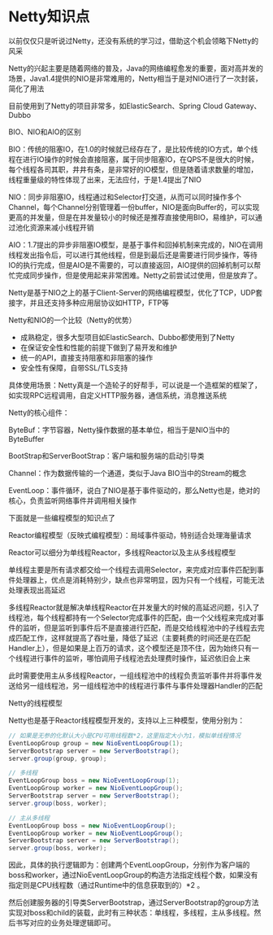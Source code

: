 # Netty知识点



以前仅仅只是听说过Netty，还没有系统的学习过，借助这个机会领略下Netty的风采



Netty的兴起主要是随着网络的普及，Java的网络编程愈发的重要，面对高并发的场景，Java1.4提供的NIO是非常难用的，Netty相当于是对NIO进行了一次封装，简化了用法

目前使用到了Netty的项目非常多，如ElasticSearch、Spring Cloud Gateway、Dubbo



BIO、NIO和AIO的区别

BIO：传统的阻塞IO，在1.0的时候就已经存在了，是比较传统的IO方式，单个线程在进行IO操作的时候会直接阻塞，属于同步阻塞IO，在QPS不是很大的时候，每个线程各司其职，井井有条，是非常好的IO模型，但是随着请求数量的增加，线程重量级的特性体现了出来，无法应付，于是1.4提出了NIO

NIO：同步非阻塞IO，线程通过和Selector打交道，从而可以同时操作多个Channel，每个Channel分别管理着一份buffer，NIO是面向Buffer的，可以实现更高的并发量，但是在并发量较小的时候还是推荐直接使用BIO，易维护，可以通过池化资源来减小线程开销

AIO：1.7提出的异步非阻塞IO模型，是基于事件和回掉机制来完成的，NIO在调用线程发出指令后，可以进行其他线程，但是到最后还是需要进行同步操作，等待IO的执行完成，但是AIO是不需要的，可以直接返回，AIO提供的回掉机制可以帮忙完成同步操作，但是使用起来非常困难。Netty之前尝试过使用，但是放弃了。



Netty是基于NIO之上的基于Client-Server的网络编程模型，优化了TCP，UDP套接字，并且还支持多种应用层协议如HTTP，FTP等



Netty和NIO的一个比较（Netty的优势）

- 成熟稳定，很多大型项目如ElasticSearch、Dubbo都使用到了Netty
- 在保证安全性和性能的前提下做到了易开发和维护
- 统一的API，直接支持阻塞和非阻塞的操作
- 安全性有保障，自带SSL/TLS支持



具体使用场景：Netty真是一个造轮子的好帮手，可以说是一个造框架的框架了，如实现RPC远程调用，自定义HTTP服务器，通信系统，消息推送系统



Netty的核心组件：

ByteBuf：字节容器，Netty操作数据的基本单位，相当于是NIO当中的ByteBuffer

BootStrap和ServerBootStrap：客户端和服务端的启动引导类

Channel：作为数据传输的一个通道，类似于Java BIO当中的Stream的概念

EventLoop：事件循环，说白了NIO是基于事件驱动的，那么Netty也是，绝对的核心，负责监听网络事件并调用相关操作



下面就是一些编程模型的知识点了

Reactor编程模型（反映式编程模型）：局域事件驱动，特别适合处理海量请求

Reactor可以细分为单线程Reactor，多线程Reactor以及主从多线程模型

单线程主要是所有请求都交给一个线程去调用Selector，来完成对应事件匹配到事件处理器上，优点是消耗特别少，缺点也非常明显，因为只有一个线程，可能无法处理表现出高延迟

多线程Reactor就是解决单线程Reactor在并发量大的时候的高延迟问题，引入了线程池，每个线程都持有一个Selector完成事件的匹配，由一个父线程来完成对事件的监听，但是监听到事件后不是直接进行匹配，而是交给线程池中的子线程去完成匹配工作，这样就提高了吞吐量，降低了延迟（主要耗费的时间还是在匹配Handler上），但是如果是上百万的请求，这个模型还是顶不住，因为始终只有一个线程进行事件的监听，哪怕调用子线程池去处理费时操作，延迟依旧会上来

此时需要使用主从多线程Reactor，一组线程池中的线程负责监听事件并将事件发送给另一组线程池，另一组线程池中的线程进行事件与事件处理器Handler的匹配



Netty的线程模型

Netty也是基于Reactor线程模型开发的，支持以上三种模型，使用分别为：

```java
// 如果是无参的化默认大小是CPU可用线程数*2，这里指定大小为1，模拟单线程情况
EventLoopGroup group = new NioEventLoopGroup(1);
ServerBootstrap server = new ServerBootstrap();
server.group(group, group);

// 多线程
EventLoopGroup boss = new NioEventLoopGroup(1);
EventLoopGroup worker = new NioEventLoopGroup();
ServerBootstrap server = new ServerBootstrap();
server.group(boss, worker);

// 主从多线程
EventLoopGroup boss = new NioEventLoopGroup();
EventLoopGroup worker = new NioEventLoopGroup();
ServerBootstrap server = new ServerBootstrap();
server.group(boss, worker);
```



因此，具体的执行逻辑即为：创建两个EventLoopGroup，分别作为客户端的boss和worker，通过NioEventLoopGroup的构造方法指定线程个数，如果没有指定则是CPU线程数（通过Runtime中的信息获取到的）*2 。

然后创建服务器的引导类ServerBootstrap，通过ServerBootstrap的group方法实现对boss和child的装载，此时有三种状态：单线程，多线程，主从多线程。然后书写对应的业务处理逻辑即可。